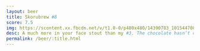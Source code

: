```yaml
---
layout: beer
title: Skorubrew #8
score: 7.5
img: https://scontent.xx.fbcdn.net/v/t1.0-0/p480x480/14390783_10154470801013745_7457075134918125782_n.jpg?oh=4e13c7e794ff1af664a3e0469bc7d12b&oe=58D2F3A6
desc: A much more in your face stout than my #3. The chocolate hasn’t come through but the sweetness from the lactose has. There’s a noticeable coffee flavour as well that I didn’t expect. Amazingly though it comes together really well and is quite easy drinking
permalink: /beer/:title.html
---
```

